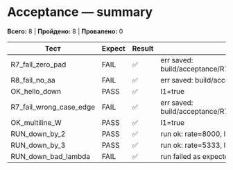 # Acceptance — summary

**Всего:** 8  |  **Пройдено:** 8  |  **Провалено:** 0

| Тест | Expect | Result | Заметка |
|------|--------|--------|---------|
| R7_fail_zero_pad | FAIL | ✅ | err saved: build/acceptance/R7_fail_zero_pad.err.txt |
| R8_fail_no_aa | FAIL | ✅ | err saved: build/acceptance/R8_fail_no_aa.err.txt |
| OK_hello_down | PASS | ✅ |  I1=true |
| R7_fail_wrong_case_edge | FAIL | ✅ | err saved: build/acceptance/R7_fail_wrong_case_edge.err.txt |
| OK_multiline_W | PASS | ✅ |  I1=true |
| RUN_down_by_2 | PASS | ✅ | run ok: rate=8000, len=2;  I1=true |
| RUN_down_by_3 | PASS | ✅ | run ok: rate=5333, len=2;  I1=true |
| RUN_down_bad_lambda | FAIL | ✅ | run failed as expected |
